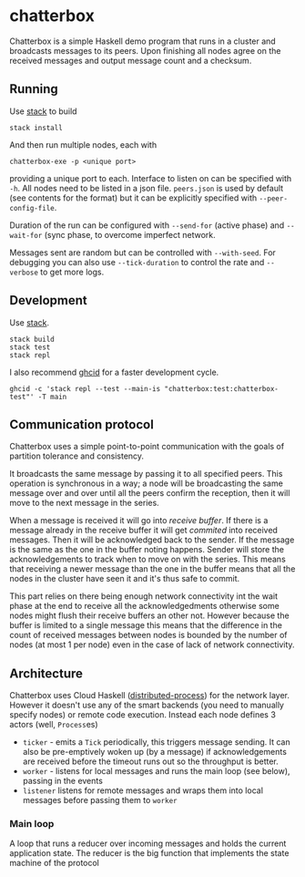 # chatterbox

Chatterbox is a simple Haskell demo program that runs in a cluster and
broadcasts messages to its peers. Upon finishing all nodes agree on the
received messages and output message count and a checksum.

## Running

Use [stack](https://docs.haskellstack.org/en/stable/README/) to build

    stack install

And then run multiple nodes, each with

    chatterbox-exe -p <unique port>

providing a unique port to each. Interface to listen on can be specified with
`-h`. All nodes need to be listed in a json file. `peers.json` is used by
default (see contents for the format) but it can be explicitly specified with
`--peer-config-file`.

Duration of the run can be configured with `--send-for` (active phase) and
`--wait-for` (sync phase, to overcome imperfect network.

Messages sent are random but can be controlled with `--with-seed`. For
debugging you can also use `--tick-duration` to control the rate and
`--verbose` to get more logs.

## Development

Use [stack](https://docs.haskellstack.org/en/stable/README/).

    stack build
    stack test
    stack repl

I also recommend [ghcid](https://github.com/ndmitchell/ghcid) for a faster
development cycle.

    ghcid -c 'stack repl --test --main-is "chatterbox:test:chatterbox-test"' -T main

## Communication protocol

Chatterbox uses a simple point-to-point communication with the goals of
partition tolerance and consistency.

It broadcasts the same message by passing it to all specified peers. This
operation is synchronous in a way; a node will be broadcasting the same message
over and over until all the peers confirm the reception, then it will move to
the next message in the series.

When a message is received it will go into _receive buffer_. If there is a
message already in the receive buffer it will get _commited_ into received
messages. Then it will be acknowledged back to the sender. If the message is
the same as the one in the buffer noting happens. Sender will store the
acknowledgements to track when to move on with the series. This means that
receiving a newer message than the one in the buffer means that all the nodes
in the cluster have seen it and it's thus safe to commit.

This part relies on there being enough network connectivity int the wait phase
at the end to receive all the acknowledgedments otherwise some nodes might
flush their receive buffers an other not. However because the buffer is limited
to a single message this means that the difference in the count of received
messages between nodes is bounded by the number of nodes (at most 1 per node)
even in the case of lack of network connectivity.

## Architecture

Chatterbox uses Cloud Haskell
([distributed-process](https://hackage.haskell.org/package/distributed-process)) for
the network layer. However it doesn't use any of the smart backends (you need
to manually specify nodes) or remote code execution. Instead each node defines
3 actors (well, `Process`es)

- `ticker` - emits a `Tick` periodically, this triggers message sending. It can
  also be pre-emptively woken up (by a message) if acknowledgements are
  received before the timeout runs out so the throughput is better.
- `worker` - listens for local messages and runs the main loop (see below),
  passing in the events
- `listener` listens for remote messages and wraps them into local messages
  before passing them to `worker`

### Main loop

A loop that runs a reducer over incoming messages and holds the current
application state. The reducer is the big function that implements the state
machine of the protocol
